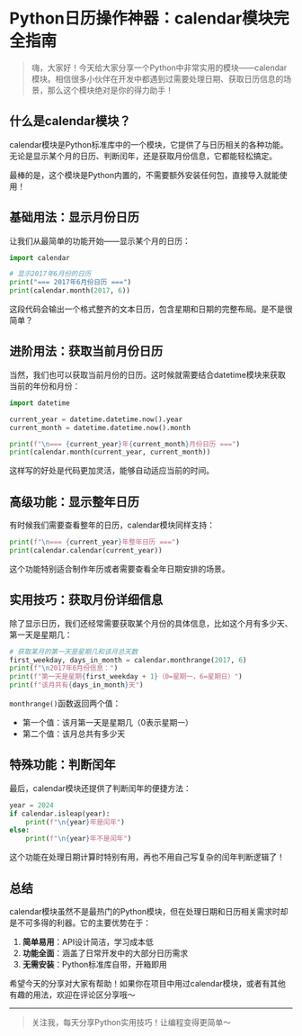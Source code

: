 # Python日历操作神器：calendar模块完全指南

> 嗨，大家好！今天给大家分享一个Python中非常实用的模块——calendar模块。相信很多小伙伴在开发中都遇到过需要处理日期、获取日历信息的场景，那么这个模块绝对是你的得力助手！

## 什么是calendar模块？

calendar模块是Python标准库中的一个模块，它提供了与日历相关的各种功能。无论是显示某个月的日历、判断闰年，还是获取月份信息，它都能轻松搞定。

最棒的是，这个模块是Python内置的，不需要额外安装任何包，直接导入就能使用！

## 基础用法：显示月份日历

让我们从最简单的功能开始——显示某个月的日历：

```python
import calendar

# 显示2017年6月份的日历
print("=== 2017年6月份日历 ===")
print(calendar.month(2017, 6))
```

这段代码会输出一个格式整齐的文本日历，包含星期和日期的完整布局。是不是很简单？

## 进阶用法：获取当前月份日历

当然，我们也可以获取当前月份的日历。这时候就需要结合datetime模块来获取当前的年份和月份：

```python
import datetime

current_year = datetime.datetime.now().year
current_month = datetime.datetime.now().month

print(f"\n=== {current_year}年{current_month}月份日历 ===")
print(calendar.month(current_year, current_month))
```

这样写的好处是代码更加灵活，能够自动适应当前的时间。

## 高级功能：显示整年日历

有时候我们需要查看整年的日历，calendar模块同样支持：

```python
print(f"\n=== {current_year}年整年日历 ===")
print(calendar.calendar(current_year))
```

这个功能特别适合制作年历或者需要查看全年日期安排的场景。

## 实用技巧：获取月份详细信息

除了显示日历，我们还经常需要获取某个月份的具体信息，比如这个月有多少天、第一天是星期几：

```python
# 获取某月的第一天是星期几和该月总天数
first_weekday, days_in_month = calendar.monthrange(2017, 6)
print(f"\n2017年6月份信息：")
print(f"第一天是星期{first_weekday + 1}（0=星期一，6=星期日）")
print(f"该月共有{days_in_month}天")
```

`monthrange()`函数返回两个值：
- 第一个值：该月第一天是星期几（0表示星期一）
- 第二个值：该月总共有多少天

## 特殊功能：判断闰年

最后，calendar模块还提供了判断闰年的便捷方法：

```python
year = 2024
if calendar.isleap(year):
    print(f"\n{year}年是闰年")
else:
    print(f"\n{year}年不是闰年")
```

这个功能在处理日期计算时特别有用，再也不用自己写复杂的闰年判断逻辑了！

## 总结

calendar模块虽然不是最热门的Python模块，但在处理日期和日历相关需求时却是不可多得的利器。它的主要优势在于：

1. **简单易用**：API设计简洁，学习成本低
2. **功能全面**：涵盖了日常开发中的大部分日历需求
3. **无需安装**：Python标准库自带，开箱即用

希望今天的分享对大家有帮助！如果你在项目中用过calendar模块，或者有其他有趣的用法，欢迎在评论区分享哦～

---

> 关注我，每天分享Python实用技巧！让编程变得更简单～
